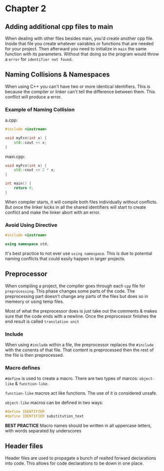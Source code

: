 # Chapter 2

## Adding additional cpp files to main

When dealing with other files besides main, you'd create another cpp file. Inside that file you create whatever vairables or functions that are needed for your project. Then afterward you need to initialize in `main` the same function with its parameters. Without that doing so the program would throw a `error` for `identifier not found`.

## Naming Collisions & Namespaces

When using C++ you can't have two or more identical identifiers. This is because the compiler or linker can't tell the difference between them. This conflict will produce a error.

### Example of Naming Collision

a.cpp:

```cpp
#include <iostream>

void myFcn(int x) {
    std::cout << x;
}
```

main.cpp:

```cpp
void myFcn(int x) {
    std::cout << 2 * x;
}

int main() {
    return 0;
}
```

When compiler starts, it will compile both files individually without conflicts. But once the linker kicks in all the shared identifiers will start to create confilct and make the linker abort with an error.

### Avoid Using Directive

```cpp
#include <iostream>

using namespace std;
```

It's best practice to not ever use `using namespace`. This is due to potential naming conflicts that could easily happen in larger projects.

## Preprocessor

When compiling a project, the compiler goes through each `cpp` file for `preprocessing`. This phase changes some parts of the code. The preprocessing part doesn't change any parts of the files but does so in memeory or using temp files.

Most of what the preprocessor does is just take out the comments & makes sure that the code ends with a newline. Once the preprocessor finishes the end result is called `translation unit`

### Include

When using `#include` within a file, the preprocessor replaces the `#include` with the conents of that file. That content is preprocessed then the rest of the file is then preprocessed.

### Macro defines

`#define` is used to create a macro. There are two types of marcos: `object-like` & `function-like`.

`function-like` macros act like functions. The use of it is considered unsafe.

`object-like` macros can be defined in two ways:

```cpp
#define IDENTIFIER
#define IDENTIFIER substitution_text
```

**BEST PRACTICE**
Macro names should be written in all uppercase letters, with words separated by underscores

## Header files

Header files are used to propagate a bunch of realted forward declarations into code. This allows for code declarations to be down in one place.
